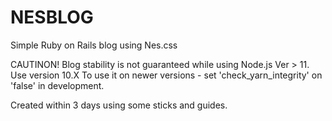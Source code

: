 # NESBLOG
Simple Ruby on Rails blog using Nes.css

CAUTINON! Blog stability is not guaranteed while using Node.js Ver > 11. Use version 10.X
To use it on newer versions - set 'check_yarn_integrity' on 'false' in development.

Created within 3 days using some sticks and guides.
